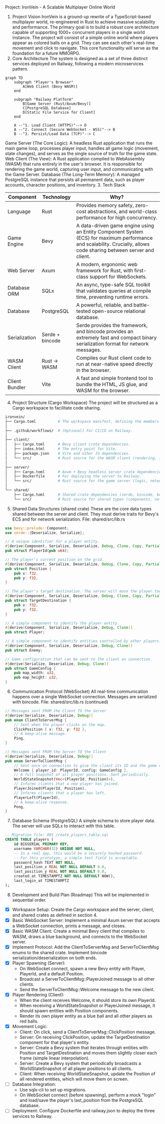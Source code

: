 Project: IronVein - A Scalable Multiplayer Online World
1. Project Vision
IronVein is a ground-up rewrite of a TypeScript-based multiplayer world, re-engineered in Rust to achieve massive scalability and performance. The primary goal is to build a robust core architecture capable of supporting 1000+ concurrent players in a single world instance.
The project will consist of a simple online world where players appear as colored balls on a grid. They can see each other's real-time movement and click to navigate. This core functionality will serve as the foundation for a future MMORPG.
2. Core Architecture
The system is designed as a set of three distinct services deployed on Railway, following a modern microservices pattern.

```mermaid
graph TD
    subgraph "Player's Browser"
        A[Web Client (Bevy WASM)]
    end

    subgraph "Railway Platform"
        B[Game Server (Rust/Axum/Bevy)]
        C[PostgreSQL Database]
        D[Static File Service for Client]
    end

    A --"1. Load Client (HTTPS)"--> D
    A --"2. Connect (Secure WebSocket - WSS)"--> B
    B --"3. Persist/Load Data (TCP)"--> C
```

Game Server (The Core Logic): A headless Rust application that runs the main game loop, processes player input, handles all game logic (movement, state changes), and serves as the single source of truth for the game state.
Web Client (The View): A Rust application compiled to WebAssembly (WASM) that runs entirely in the user's browser. It is responsible for rendering the game world, capturing user input, and communicating with the Game Server.
Database (The Long-Term Memory): A managed PostgreSQL instance that persists all permanent data, such as player accounts, character positions, and inventory.
3. Tech Stack

| Component       | Technology      | Why?                                                                                              |
|-----------------|-----------------|---------------------------------------------------------------------------------------------------|
| Language        | Rust            | Provides memory safety, zero-cost abstractions, and world-class performance for high concurrency. |
| Game Engine     | Bevy            | A data-driven game engine using an Entity Component System (ECS) for maximum performance and scalability. Crucially, allows code sharing between server and client. |
| Web Server      | Axum            | A modern, ergonomic web framework for Rust, with first-class support for WebSockets.               |
| Database ORM    | SQLx            | An async, type-safe SQL toolkit that validates queries at compile time, preventing runtime errors.  |
| Database        | PostgreSQL      | A powerful, reliable, and battle-tested open-source relational database.                           |
| Serialization   | Serde + bincode | Serde provides the framework, and bincode provides an extremely fast and compact binary serialization format for network messages. |
| WASM Client     | Rust -> WASM    | Compiles our Rust client code to run at near-native speed directly in the browser.                 |
| Client Bundler  | Vite            | A fast and simple frontend tool to bundle the HTML, JS glue, and WASM for the browser.             |

4. Project Structure (Cargo Workspace)
The project will be structured as a Cargo workspace to facilitate code sharing.

```bash
ironvein/
├── Cargo.toml          # The workspace manifest, defining the members below.
│
├── .github/workflows/  # (Optional) For CI/CD on Railway.
│
├── client/
│   ├── Cargo.toml      # Bevy client crate dependencies.
│   ├── index.html      # The entry point for Vite.
│   ├── package.json    # Vite and other JS dependencies.
│   └── src/            # Rust source for the WASM client (rendering, input).
│
├── server/
│   ├── Cargo.toml      # Axum + Bevy headless server crate dependencies.
│   ├── Dockerfile      # For deploying the server to Railway.
│   └── src/            # Rust source for the game server (logic, networking).
│
└── shared/
    ├── Cargo.toml      # Shared crate dependencies (serde, bincode, bevy).
    └── src/            # Rust source for shared types (components, network messages).
```

5. Shared Data Structures (shared crate)
These are the core data types shared between the server and client. They must derive traits for Bevy's ECS and for network serialization.
File: shared/src/lib.rs

```rust
use bevy::prelude::Component;
use serde::{Deserialize, Serialize};

// A unique identifier for a player entity.
#[derive(Component, Serialize, Deserialize, Debug, Clone, Copy, PartialEq, Eq, Hash)]
pub struct PlayerId(pub u64);

// The player's current position on the grid.
#[derive(Component, Serialize, Deserialize, Debug, Clone, Copy, PartialEq)]
pub struct Position {
    pub x: f32,
    pub y: f32,
}

// The player's target destination. The server will move the player towards this.
#[derive(Component, Serialize, Deserialize, Debug, Clone, Copy, PartialEq)]
pub struct TargetDestination {
    pub x: f32,
    pub y: f32,
}

// A simple component to identify the player entity.
#[derive(Component, Serialize, Deserialize, Debug, Clone)]
pub struct Player;

// A simple component to identify entities controlled by other players.
#[derive(Component, Serialize, Deserialize, Debug, Clone)]
pub struct Enemy;

// Game configuration that can be sent to the client on connection.
#[derive(Serialize, Deserialize, Debug, Clone)]
pub struct GameConfig {
    pub map_width: u32,
    pub map_height: u32,
}
```

6. Communication Protocol (WebSocket)
All real-time communication happens over a single WebSocket connection. Messages are serialized with bincode.
File: shared/src/lib.rs (continued)

```rust
// Messages sent FROM the Client TO the Server
#[derive(Serialize, Deserialize, Debug)]
pub enum ClientToServerMsg {
    // Sent when the player clicks on the map.
    ClickPosition { x: f32, y: f32 },
    // A keep-alive message.
    Ping,
}

// Messages sent FROM the Server TO the Client
#[derive(Serialize, Deserialize, Debug)]
pub enum ServerToClientMsg {
    // Sent once on connection to give the client its ID and the game config.
    Welcome { player_id: PlayerId, config: GameConfig },
    // A full snapshot of all player positions. Sent periodically.
    WorldStateSnapshot(Vec<(PlayerId, Position)>),
    // Informs clients that a new player has joined.
    PlayerJoined(PlayerId, Position),
    // Informs clients that a player has left.
    PlayerLeft(PlayerId),
    // A keep-alive response.
    Pong,
}
```

7. Database Schema (PostgreSQL)
A simple schema to store player data. The server will use SQLx to interact with this table.

```sql
-- Migration file: 001_create_players_table.sql
CREATE TABLE players (
    id BIGSERIAL PRIMARY KEY,
    username VARCHAR(32) UNIQUE NOT NULL,
    -- In a real app, this would be a securely hashed password.
    -- For this prototype, a simple text field is acceptable.
    password_hash TEXT NOT NULL,
    last_position_x REAL NOT NULL DEFAULT 0.0,
    last_position_y REAL NOT NULL DEFAULT 0.0,
    created_at TIMESTAMPTZ NOT NULL DEFAULT NOW(),
    last_login_at TIMESTAMPTZ
);
```

8. Development and Build Plan (Roadmap)
This will be implemented in sequential order.
- [x] Workspace Setup: Create the Cargo workspace and the server, client, and shared crates as defined in section 4.
- [x] Basic WebSocket Server: Implement a minimal Axum server that accepts a WebSocket connection, prints a message, and closes.
- [x] Basic WASM Client: Create a minimal Bevy client that compiles to WASM, draws a blue background, and connects to the WebSocket server.
- [x] Implement Protocol: Add the ClientToServerMsg and ServerToClientMsg enums to the shared crate. Implement bincode serialization/deserialization on both ends.
- [x] Player Spawning (Server):
  - On WebSocket connect, spawn a new Bevy entity with Player, PlayerId, and a default Position.
  - Broadcast a ServerToClientMsg::PlayerJoined message to all other clients.
  - Send the ServerToClientMsg::Welcome message to the new client.
- [x] Player Rendering (Client):
  - When the client receives Welcome, it should store its own PlayerId.
  - When receiving a WorldStateSnapshot or PlayerJoined message, it should spawn entities with Position components.
  - Render its own player entity as a blue ball and all other players as red balls.
- [x] Movement Logic:
  - Client: On click, send a ClientToServerMsg::ClickPosition message.
  - Server: On receiving ClickPosition, update the TargetDestination component for that player's entity.
  - Server: Create a Bevy system that iterates through entities with Position and TargetDestination and moves them slightly closer each frame (simple linear interpolation).
  - Server: Create a Bevy system that periodically broadcasts a WorldStateSnapshot of all player positions to all clients.
  - Client: When receiving WorldStateSnapshot, update the Position of all rendered entities, which will move them on screen.
- [ ] Database Integration:
  - Use sqlx-cli to set up migrations.
  - On WebSocket connect (before spawning), perform a mock "login" and load/save the player's last_position from the PostgreSQL database.
- [ ] Deployment: Configure Dockerfile and railway.json to deploy the three services to Railway.